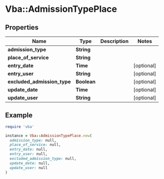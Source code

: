 # Vba::AdmissionTypePlace

## Properties

| Name | Type | Description | Notes |
| ---- | ---- | ----------- | ----- |
| **admission_type** | **String** |  |  |
| **place_of_service** | **String** |  |  |
| **entry_date** | **Time** |  | [optional] |
| **entry_user** | **String** |  | [optional] |
| **excluded_admission_type** | **Boolean** |  | [optional] |
| **update_date** | **Time** |  | [optional] |
| **update_user** | **String** |  | [optional] |

## Example

```ruby
require 'vba'

instance = Vba::AdmissionTypePlace.new(
  admission_type: null,
  place_of_service: null,
  entry_date: null,
  entry_user: null,
  excluded_admission_type: null,
  update_date: null,
  update_user: null
)
```

